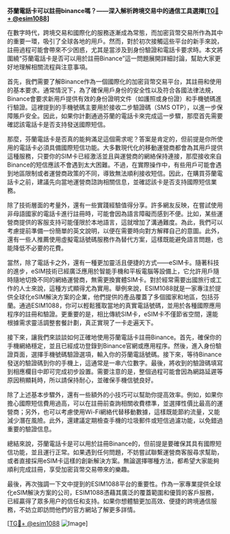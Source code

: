 **芬蘭電話卡可以註冊binance嗎？——深入解析跨境交易中的通信工具選擇[[TG💪+ @esim1088](https://t.me/s/esim1088)]**

在數字時代，跨境交易和國際化的服務逐漸成為常態，而加密貨幣交易所作為其中的重要一環，吸引了全球各地的用戶。然而，對於初次接觸這些平台的新手來說，註冊過程可能會帶來不少困惑，尤其是當涉及到身份驗證和電話卡要求時。本文將圍繞“芬蘭電話卡是否可以用於註冊Binance”這一問題展開詳細討論，幫助大家更好地理解相關流程與注意事項。

首先，我們需要了解Binance作為一個國際化的加密貨幣交易平台，其註冊和使用的基本要求。通常情況下，為了確保用戶身份的安全性以及符合各國法律法規，Binance會要求新用戶提供有效的身份證明文件（如護照或身份證）和手機號碼進行驗證。這裡提到的手機號碼主要用於接收二步驗證碼（SMS OTP），以進一步保障賬戶安全。因此，如果你計劃通過芬蘭的電話卡來完成這一步驟，那麼首先需要確認該電話卡是否支持發送國際短信。

那麼，芬蘭電話卡是否真的能夠滿足這個需求呢？答案是肯定的，但前提是你所使用的電話卡必須具備國際短信功能。大多數現代化的移動運營商都會為其用戶提供這種服務，只要你的SIM卡已經激活並且與運營商的網絡保持連接，那麼接收來自Binance的短信應該不會遇到太大困難。不過，在實際操作中，有些用戶可能會遇到地區限制或者運營商政策的不同，導致無法順利接收短信。因此，在購買芬蘭電話卡之前，建議先向當地運營商諮詢相關信息，並確認該卡是否支持國際短信業務。

除了技術層面的考量外，還有一些實踐經驗值得分享。許多網友反映，在嘗試使用非母語國家的電話卡進行註冊時，可能會因為語言障礙而感到不便。比如，某些運營商提供的客服支持可能僅限於本地語言，這就增加了溝通難度。為此，我們可以考慮提前準備一份簡單的英文說明，以便在需要時向對方解釋自己的意圖。此外，還有一些人推薦使用虛擬電話號碼服務作為替代方案，這樣既能避免語言問題，也能降低不必要的花費。

當然，除了電話卡之外，還有一種更加靈活且便捷的方式——eSIM卡。隨著科技的進步，eSIM技術已經廣泛應用於智能手機和平板電腦等設備上，它允許用戶隨時隨地切換不同的網絡運營商，無需更換實體SIM卡。對於經常需要出國旅行或工作的人士來說，這種方式顯得尤為實用。舉例來說，ESIM1088就是一家專注於提供全球化eSIM解決方案的企業，他們提供的產品覆蓋了多個國家和地區，包括芬蘭。通過ESIM1088，你可以輕鬆獲取當地的真實電話號碼，並用於各種國際應用程序的註冊和驗證。更重要的是，相比傳統SIM卡，eSIM卡不僅節省空間，還能根據需求靈活調整套餐計劃，真正實現了一卡走遍天下。

接下來，讓我們來談談如何正確地使用芬蘭電話卡註冊Binance。首先，確保你的手機網絡穩定，並且已經成功登錄到Binance官網或應用程序。然後，進入身份驗證頁面，選擇手機號碼驗證選項，輸入你的芬蘭電話號碼。接下來，等待Binance發送的驗證碼到你的手機上，這通常是一串六位數字。最後，將收到的驗證碼填寫到相應欄目中即可完成初步設置。需要注意的是，整個過程可能會因為網路延遲等原因稍顯耗時，所以請保持耐心，並確保手機信號良好。

除了上述基本步驟外，還有一些額外的小技巧可以幫助你提高效率。例如，如果你擔心國際短信費用過高，可以在註冊前查詢相關收費標準，並選擇性價比最高的運營商；另外，也可以考慮使用Wi-Fi網絡代替移動數據，這樣既能節約流量，又能減少潛在風險。此外，還建議定期檢查手機的垃圾郵件或短信過濾功能，以免錯過重要的驗證信息。

總結來說，芬蘭電話卡是可以用於註冊Binance的，但前提是要確保其具有國際短信功能，並且運行正常。如果遇到任何問題，不妨嘗試聯繫運營商客服尋求幫助，或者直接採用eSIM卡這樣的創新解決方案。無論選擇哪種方法，都希望大家能夠順利完成註冊，享受加密貨幣交易帶來的樂趣。

最後，再次強調一下文中提到的ESIM1088平台的重要性。作為一家專業提供全球化eSIM解決方案的公司，ESIM1088憑藉其廣泛的覆蓋範圍和優質的客戶服務，已經贏得了眾多用户的信任和支持。如果你想體驗更加高效、便捷的跨境通信服務，不妨立即訪問他們的官方網站了解更多詳情。

[[TG💪+ @esim1088](https://t.me/s/esim1088) ![Image](https://i.postimg.cc/4NQfJmqS/Snipaste-2025-05-13-00-14-12.png)]